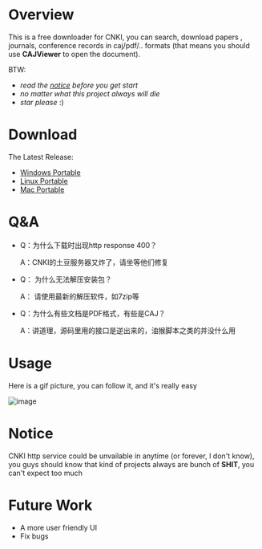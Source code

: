 # Overview
This is a free downloader for CNKI, you can search, download papers , journals, conference records in caj/pdf/.. formats (that 
means you should use **CAJViewer** to open the document).

BTW:
- *read the [notice](https://github.com/xinyulab/cnki-downloader#notice) before you get start*
- *no matter what this project always will die*
- *star please* :)

# Download
The Latest Release:
+ [Windows Portable](https://github.com/xinyulab/cnki-downloader/release/cnki-downloader-windows.zip)
+ [Linux Portable](https://github.com/xinyulab/cnki-downloader/release/cnki-downloader-linux.zip)
+ [Mac Portable](https://github.com/xinyulab/cnki-downloader/release/cnki-downloader-darwin.zip)

# Q&A

- Q：为什么下载时出现http response 400？

  A：CNKI的土豆服务器又炸了，请坐等他们修复

- Q： 为什么无法解压安装包？

  A： 请使用最新的解压软件，如7zip等

- Q：为什么有些文档是PDF格式，有些是CAJ？

  A：讲道理，源码里用的接口是逆出来的，油猴脚本之类的并没什么用

# Usage
Here is a gif picture, you can follow it, and it's really easy

![image](https://github.com/xinyulab/cnki-downloader/screenshots/showcase2.gif)

# Notice
CNKI http service could be unvailable in anytime (or forever, I don't know), you guys should know that kind of projects
always are bunch of **SHIT**, you can't expect too much

# Future Work
+ A more user friendly UI
+ Fix bugs
